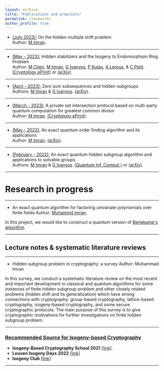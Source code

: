 ```yaml
---
layout: archive
title: "Publications and preprints"
permalink: /research/
author_profile: true
---
```



* <u>(July 2023):</u> On the hidden multiple shift problem
 <br>Author: [M Imran](https://muh-imran.github.io).


---
* <u>(May - 2023):</u> Hidden stabilizers and the Isogeny to Endomorphism Ring Problem
<br>Author: [M Chen](https://www.birmingham.ac.uk/staff/profiles/computer-science/research-fellow/chen-mingjie.aspx), [M Imran](https://muh-imran.github.io), [G Ivanyos](http://old.sztaki.hu/~ivanyos/), [P Kutas](https://sites.google.com/view/peterkutas89/main-page?authuser=0), [A Leroux](https://tonioecto.github.io/antoninleroux/), & [C Petit](https://christophe.petit.web.ulb.be/index.html). [(Cryptology ePrint)](https://eprint.iacr.org/2023/779) or [(arXiv)](https://arxiv.org/abs/2305.19897).


---
* <u>(April - 2023):</u> Zero sum subsequences and hidden subgroups
<br>Authors: [M Imran](https://muh-imran.github.io) & [G Ivanyos](http://old.sztaki.hu/~ivanyos/). [(arXiv)](https://arxiv.org/abs/2304.08376).
  

---

* <u>(March - 2023):</u> A private set intersection protocol based on multi-party quantum computation for greatest common divisor
<br>Author: [M Imran](https://muh-imran.github.io). [(Cryptology ePrint)](https://eprint.iacr.org/2023/476).


---
* <u>(May - 2022):</u> An exact quantum order finding algorithm and its applications
<br>Author: [M Imran](https://muh-imran.github.io). [(arXiv)](https://arxiv.org/abs/2205.04240).

---

* <u>(February - 2022):</u> An exact quantum hidden subgroup algorithm and applications to solvable groups
<br>Authors: [M Imran](https://muh-imran.github.io) & [G Ivanyos](http://old.sztaki.hu/~ivanyos/). [(Quantum Inf. Comput.)](https://doi.org/10.26421/QIC22.9-10-4) or [(arXiv)](https://arxiv.org/abs/2202.04047).

---

# Research in progress


---
* An exact quantum algorithm for factoring univariate polynomials over finite fields
Author: [Muhammd Imran](https://muh-imran.github.io).

In this project, we would like to construct a quantum version of [Berlekamp's algorithm](https://en.wikipedia.org/wiki/Berlekamp%27s_algorithm).

---
## Lecture notes & systematic literature reviews

---
* Hidden subgroup problem in cryptography: a survey
Author: Muhammad Imran

In this survey, we conduct a systematic literature review on the most recent and important development in classical and quantum algorithms for some instances of finite hidden subgroup problem and other closely related problems (hidden shift and its generalization) which have strong connections with cryptography: group-based cryptography, lattice-based cryptography, isogeny-based cryptography, and some secure cryptographic protocols. The main purpose of this survey is to give cryptographic motivations for further investigations on finite hidden subgroup problem.

---
### <u>Recommended Source for Isogeny-based Cryptography</u>
* <b>Isogeny-Based Cryptography School 2021</b> [[link]](https://isogenyschool2020.co.uk/).
* <b>Leuven Isogeny Days 2022</b> [[link]](https://www.esat.kuleuven.be/cosic/projects/isocrypt/workshops/)
* <b>Isogeny Club</b> [[link]](https://isogeny.club)
 
---
